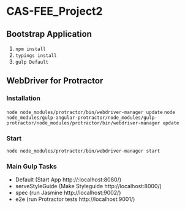 # CAS-FEE_Project2

## Bootstrap Application

1. `npm install`
2. `typings install`
3. `gulp Default`

## WebDriver for Protractor
### Installation
`node node_modules/protractor/bin/webdriver-manager update`
`node node_modules/gulp-angular-protractor/node_modules/gulp-protractor/node_modules/protractor/bin/webdriver-manager update`

### Start
`node node_modules/protractor/bin/webdriver-manager start`

### Main Gulp Tasks
 * Default (Start App http://:localhost:8080/)
 * serveStyleGuide (Make Styleguide http://localhost:8000/)
 * spec (run Jasmine http://localhost:9002/)
 * e2e (run Protractor tests http://localhost:9001/)